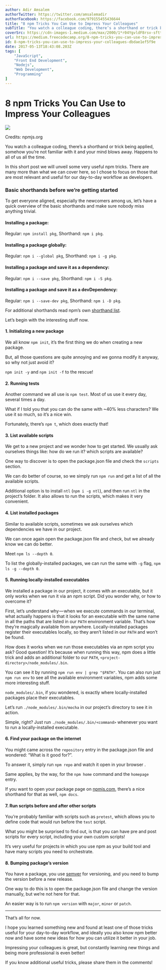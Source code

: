 ```yaml
---
author: Adir Amsalem
authorTwitter: https://twitter.com/amsalemadir
authorFacebook: https://facebook.com/979155455436644
title: "8 npm Tricks You Can Use to Impress Your Colleagues"
subTitle: "You watch a colleague coding, there’s a shorthand or trick being applied, somehow you’re not familiar with it and your mind blows away. H..."
coverSrc: https://cdn-images-1.medium.com/max/2000/1*r04YgvldF8rsv-sfttkvnA.jpeg
url: https://medium.freecodecamp.org/8-npm-tricks-you-can-use-to-impress-your-colleagues-dbdae1ef5f9e
id: 8-npm-tricks-you-can-use-to-impress-your-colleagues-dbdae1ef5f9e
date: 2017-05-13T18:43:08.203Z
tags: [
	"JavaScript",
	"Front End Development",
	"Nodejs",
	"Web Development",
	"Programming"
]
---
```

# 8 npm Tricks You Can Use to Impress Your Colleagues











![](https://cdn-images-1.medium.com/max/2000/1*r04YgvldF8rsv-sfttkvnA.jpeg)






Credits: npmjs.org







You watch a colleague coding, there’s a shorthand or trick being applied, somehow you’re not familiar with it and your mind blows away. Happens to all of us all the time.

In this short post we will unveil some very useful npm tricks. There are many more than what we can cover here, so I chose to focus on those that are most relevant and useful for our day-to-day workflow as developers.

### Basic shorthands before we’re getting started

To get everyone aligned, especially the newcomers among us, let’s have a quick overview of the basic shorthands and make sure nobody miss anything trivial.

#### Installing a package:

Regular: `npm install pkg`, Shorthand: `npm i pkg`.

#### Installing a package globally:

Regular: `npm i --global pkg`, Shorthand: `npm i -g pkg`.

#### Installing a package and save it as a dependency:

Regular: `npm i --save pkg`, Shorthand: `npm i -S pkg`.

#### Installing a package and save it as a devDependency:

Regular: `npm i --save-dev pkg`, Shorthand: `npm i -D pkg`.

For additional shorthands read npm’s own [shorthand list](https://docs.npmjs.com/misc/config#shorthands-and-other-cli-niceties).

Let’s begin with the interesting stuff now.

#### 1\. Initializing a new package

We all know `npm init`, it’s the first thing we do when creating a new package.














But, all those questions are quite annoying and we gonna modify it anyway, so why not just avoid it?

`npm init -y` and `npm init -f` to the rescue!














#### 2\. Running tests

Another command we all use is `npm test`. Most of us use it every day, several times a day.














What if I told you that you can do the same with ~40% less characters? We use it so much, so it’s a nice win.

Fortunately, there’s `npm t`, which does exactly that!














#### 3\. List available scripts

We get to a new project and we wonder how to get started. We usually ask ourselves things like: how do we run it? which scripts are available?

One way to discover is to open the package.json file and check the `scripts` section.














We can do better of course, so we simply run `npm run` and get a list of all the available scripts.














Additional option is to install `ntl` (`npm i -g ntl`), and then run `ntl` in the project’s folder. It also allows to run the scripts, which makes it very convenient.














#### 4\. List installed packages

Similar to available scripts, sometimes we ask ourselves which dependencies we have in our project.

We can once again open the package.json file and check, but we already know we can do better.

Meet `npm ls --depth 0`.














To list the globally-installed packages, we can run the same with `-g` flag, `npm ls -g --depth 0`.














#### 5\. Running locally-installed executables

We installed a package in our project, it comes with an executable, but it only works when we run it via an npm script. Did you wonder why, or how to overcome it?

First, let’s understand why — when we execute commands in our terminal, what actually happens is that it looks for an executable with the same name in all the paths that are listed in our `PATH` environment variable. That’s how they’re magically available from anywhere. Locally-installed packages register their executables locally, so they aren’t listed in our `PATH` and won’t be found.

How does it works when we run those executables via an npm script you ask? Good question! It’s because when running this way, npm does a little trick and adds an additional folder to our `PATH`, `<project-directory>/node_modules/.bin`.

You can see it by running `npm run env | grep "$PATH"`. You can also run just `npm run env` to see all the available environment variables, npm adds some more interesting stuff.

`node_modules/.bin`, if you wondered, is exactly where locally-installed packages place their executables.

Let’s run `./node_modules/.bin/mocha` in our project’s directory to see it in action.














Simple, right? Just run `./node_modules/.bin/<command>` whenever you want to run a locally-installed executable.

#### 6\. Find your package on the internet

You might came across the `repository` entry in the package.json file and wondered: “What is it good for?”.

To answer it, simply run `npm repo` and watch it open in your browser .

Same applies, by the way, for the `npm home` command and the `homepage` entry.

If you want to open your package page on [npmjs.com](https://www.npmjs.com/), there’s a nice shorthand for that as well, `npm docs`.

#### 7\. Run scripts before and after other scripts

You’re probably familiar with scripts such as `pretest`, which allows you to define code that would run before the `test` script.

What you might be surprised to find out, is that you can have pre and post scripts for every script, including your own custom scripts!














It’s very useful for projects in which you use npm as your build tool and have many scripts you need to orchestrate.

#### 8\. Bumping package’s version

You have a package, you use [semver](http://semver.org/) for versioning, and you need to bump the version before a new release.

One way to do this is to open the package.json file and change the version manually, but we’re not here for that.

An easier way is to run `npm version` with `major`, `minor` or `patch`.
























* * *







That’s all for now.

I hope you learned something new and found at least one of those tricks useful for your day-to-day workflow, and ideally you also know npm better now and have some new ideas for how you can utilize it better in your job.

Impressing your colleagues is great, but constantly learning new things and being more professional is even better!

If you know additional useful tricks, please share them in the comments!








